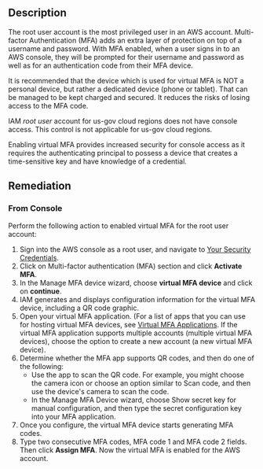 ## Description

The root user account is the most privileged user in an AWS account. Multi-factor Authentication (MFA) adds an extra layer of protection on top of a username and password. With MFA enabled, when a user signs in to an AWS console, they will be prompted for their username and password as well as for an authentication code from their MFA device.

It is recommended that the device which is used for virtual MFA is NOT a personal device, but rather a dedicated device (phone or tablet). That can be managed to be kept charged and secured. It reduces the risks of losing access to the MFA code.

IAM *root user* account for us-gov cloud regions does not have console access. This control is not applicable for us-gov cloud regions.

Enabling virtual MFA provides increased security for console access as it requires the authenticating principal to possess a device that creates a time-sensitive key and have knowledge of a credential.

## Remediation

### From Console

Perform the following action to enabled virtual MFA for the root user account:

1. Sign into the AWS console as a root user, and navigate to [Your Security Credentials](https://console.aws.amazon.com/iam/home#/security_credentials).
2. Click on Multi-factor authentication (MFA) section and click **Activate MFA**.
3. In the Manage MFA device wizard, choose **virtual MFA device** and click on **continue**.
4. IAM generates and displays configuration information for the virtual MFA device, including a QR code graphic.
5. Open your virtual MFA application. (For a list of apps that you can use for hosting virtual MFA devices, see [Virtual MFA Applications](https://aws.amazon.com/iam/features/mfa/?audit=2019q1#Virtual_MFA_Applications). If the virtual MFA application supports multiple accounts (multiple virtual MFA devices), choose the option to create a new account (a new virtual MFA device).
6. Determine whether the MFA app supports QR codes, and then do one of the following:
    - Use the app to scan the QR code. For example, you might choose the camera icon or choose an option similar to Scan code, and then use the device's camera to scan the code.
    - In the Manage MFA Device wizard, choose Show secret key for manual configuration, and then type the secret configuration key into your MFA application.
7. Once you configure, the virtual MFA device starts generating MFA codes.
8. Type two consecutive MFA codes, MFA code 1 and MFA code 2 fields. Then click **Assign MFA**. Now the virtual MFA is enabled for the AWS account.